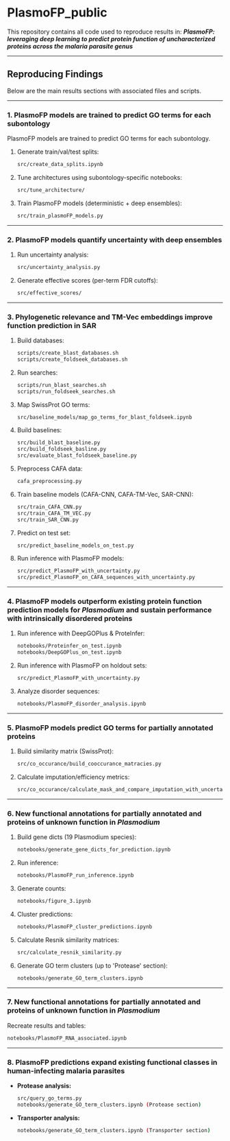 # PlasmoFP\_public

This repository contains all code used to reproduce results in:
***PlasmoFP: leveraging deep learning to predict protein function of uncharacterized proteins across the malaria parasite genus***

---

## Reproducing Findings

Below are the main results sections with associated files and scripts.

---

### 1. PlasmoFP models are trained to predict GO terms for each subontology

PlasmoFP models are trained to predict GO terms for each subontology.

1. Generate train/val/test splits:

   ```bash
   src/create_data_splits.ipynb
   ```
2. Tune architectures using subontology-specific notebooks:

   ```bash
   src/tune_architecture/
   ```
3. Train PlasmoFP models (deterministic + deep ensembles):

   ```bash
   src/train_plasmoFP_models.py
   ```

---

### 2. PlasmoFP models quantify uncertainty with deep ensembles  

1. Run uncertainty analysis:

   ```bash
   src/uncertainty_analysis.py
   ```
2. Generate effective scores (per-term FDR cutoffs):

   ```bash
   src/effective_scores/
   ```

---

### 3. Phylogenetic relevance and TM-Vec embeddings improve function prediction in SAR

1. Build databases:

   ```bash
   scripts/create_blast_databases.sh
   scripts/create_foldseek_databases.sh
   ```
2. Run searches:

   ```bash
   scripts/run_blast_searches.sh
   scripts/run_foldseek_searches.sh
   ```
3. Map SwissProt GO terms:

   ```bash
   src/baseline_models/map_go_terms_for_blast_foldseek.ipynb
   ```
4. Build baselines:

   ```bash
   src/build_blast_baseline.py
   src/build_foldseek_basline.py
   src/evaluate_blast_foldseek_baseline.py
   ```
5. Preprocess CAFA data:

   ```bash
   cafa_preprocessing.py
   ```
6. Train baseline models (CAFA-CNN, CAFA-TM-Vec, SAR-CNN):

   ```bash
   src/train_CAFA_CNN.py
   src/train_CAFA_TM_VEC.py
   src/train_SAR_CNN.py
   ```
7. Predict on test set:

   ```bash
   src/predict_baseline_models_on_test.py
   ```
8. Run inference with PlasmoFP models:

   ```bash
   src/predict_PlasmoFP_with_uncertainty.py
   src/predict_PlasmoFP_on_CAFA_sequences_with_uncertainty.py
   ```

---

### 4. PlasmoFP models outperform existing protein function prediction models for *Plasmodium* and sustain performance with intrinsically disordered proteins

1. Run inference with DeepGOPlus & ProteInfer:

   ```bash
   notebooks/Proteinfer_on_test.ipynb
   notebooks/DeepGOPlus_on_test.ipynb
   ```
2. Run inference with PlasmoFP on holdout sets:

   ```bash
   src/predict_PlasmoFP_with_uncertainty.py
   ```
3. Analyze disorder sequences:

   ```bash
   notebooks/PlasmoFP_disorder_analysis.ipynb
   ```

---

### 5. PlasmoFP models predict GO terms for partially annotated proteins

1. Build similarity matrix (SwissProt):

   ```bash
   src/co_occurance/build_cooccurance_matracies.py
   ```
2. Calculate imputation/efficiency metrics:

   ```bash
   src/co_occurance/calculate_mask_and_compare_imputation_with_uncertainty.py
   ```

---

### 6. New functional annotations for partially annotated and proteins of unknown function in *Plasmodium* 

1. Build gene dicts (19 Plasmodium species):

   ```bash
   notebooks/generate_gene_dicts_for_prediction.ipynb
   ```
2. Run inference:

   ```bash
   notebooks/PlasmoFP_run_inference.ipynb
   ```
3. Generate counts:

   ```bash
   notebooks/figure_3.ipynb
   ```
4. Cluster predictions:

   ```bash
   notebooks/PlasmoFP_cluster_predictions.ipynb
   ```
5. Calculate Resnik similarity matrices:

   ```bash
   src/calculate_resnik_similarity.py
   ```
6. Generate GO term clusters (up to 'Protease' section):

   ```bash
   notebooks/generate_GO_term_clusters.ipynb
   ```

---

### 7. New functional annotations for partially annotated and proteins of unknown function in *Plasmodium* 

Recreate results and tables:

```bash
notebooks/PlasmoFP_RNA_associated.ipynb
```

---

### 8. PlasmoFP predictions expand existing functional classes in human-infecting malaria parasites

* **Protease analysis:**

  ```bash
  src/query_go_terms.py
  notebooks/generate_GO_term_clusters.ipynb (Protease section)
  ```
* **Transporter analysis:**

  ```bash
  notebooks/generate_GO_term_clusters.ipynb (Transporter section)
  ```
